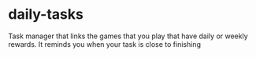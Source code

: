 # daily-tasks
Task manager that links the games that you play that have daily or weekly rewards. It reminds you when your task is close to finishing
